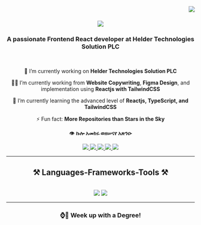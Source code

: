 
<img align="right" src="https://visitor-badge.laobi.icu/badge?page_id=Yohannesdires.Yohannesdires" />

<h1 align="center">
    <img src="https://readme-typing-svg.herokuapp.com/?font=OpenSans&size=37&center=true&vCenter=true&width=500&height=70&duration=8000&lines=Hi👋+I'm+Yohannis+Dires!" />
</h1>

<h3 align="center">A passionate Frontend React developer at <span color="blue"> Helder Technologies Solution PLC</span> </h3>

<br/>



<div align="center">
 
 🔭 I’m currently working on **Helder Technologies Solution PLC**

👨‍💻 I’m  currently working from **Website Copywriting**, **Figma Design**, and implementation using **Reactjs with TailwindCSS**
 
 🌱 I’m currently learning the advanced level of **Reactjs, TypeScript, and TailwindCSS**

⚡ Fun fact: **More Repositories than Stars in the Sky**
 
 👁 **ኩሎ አመክሩ ወዘሠናየ አጽንዑ**
 

 </div>

 
<div align="center"> 
 <a href="mailto:yohannesdires1994@mail.com">
  <img src="https://img.shields.io/badge/Email-333333?style=for-the-badge&logo=mail.ru&logoColor=blue" />
</a>

<a href="https://github.com/Yohannesdires">
  <img src="https://img.shields.io/badge/GitHub-333333?style=for-the-badge&logo=github&logoColor=black" />
</a>
  <a href="https://www.linkedin.com/in/yohannis-dires-750797229?lipi=urn%3Ali%3Apage%3Ad_flagship3_profile_view_base_contact_details%3B7FEhU3qVQVe4NtS0AGkoUA%3D%3D" target="_blank">
    <img src="https://img.shields.io/badge/LinkedIn-0077B5?style=for-the-badge&logo=linkedin&logoColor=white" />
</a>
  <a href="https://salesp07.github.io" target="_blank">
     <img src="#?style=for-the-badge&logo=todoist&logoColor=white" target="_blank" /> <!-- sqlite, safari, google-chrome are other good icon options -->
  </a>

  <a href="https://www.facebook.com/profile.php?id=100072541569808" target="_blank">
    <img src="https://img.shields.io/badge/Facebook-1877F2?style=for-the-badge&logo=facebook&logoColor=white" />
</a>
</div>

 <hr/>
 
<h2 align="center">⚒️ Languages-Frameworks-Tools ⚒️</h2>
<br/>
<div align="center">
    <img src="https://skillicons.dev/icons?i=html,css,bootstrap,javascript,react,vscode,figma,tailwind,github,git" />
    <img src="https://skillicons.dev/icons?i=nodejs,express,mongodb,mysql" /><br>
</div>

<hr/>

<div align="center">
      <h3>⌚🎤 Week up with a Degree!</h3>

</div>

<!---
Yohannesdires/Yohannesdires is a ✨ special ✨ repository because its `README.md` (this file) appears on your GitHub profile.
You can click the Preview link to take a look at your changes.
--->
